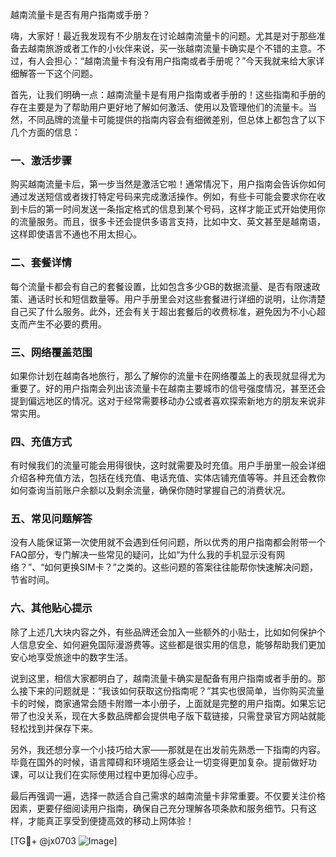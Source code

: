越南流量卡是否有用户指南或手册？

嗨，大家好！最近我发现有不少朋友在讨论越南流量卡的问题。尤其是对于那些准备去越南旅游或者工作的小伙伴来说，买一张越南流量卡确实是个不错的主意。不过，有人会担心：“越南流量卡有没有用户指南或者手册呢？”今天我就来给大家详细解答一下这个问题。

首先，让我们明确一点：越南流量卡是有用户指南或者手册的！这些指南和手册的存在主要是为了帮助用户更好地了解如何激活、使用以及管理他们的流量卡。当然，不同品牌的流量卡可能提供的指南内容会有细微差别，但总体上都包含了以下几个方面的信息：

### 一、激活步骤

购买越南流量卡后，第一步当然是激活它啦！通常情况下，用户指南会告诉你如何通过发送短信或者拨打特定号码来完成激活操作。例如，有些卡可能会要求你在收到卡后的第一时间发送一条指定格式的信息到某个号码，这样才能正式开始使用你的流量服务。而且，很多卡还会提供多语言支持，比如中文、英文甚至是越南语，这样即使语言不通也不用太担心。

### 二、套餐详情

每个流量卡都会有自己的套餐设置，比如包含多少GB的数据流量、是否有限速政策、通话时长和短信数量等。用户手册里会对这些套餐进行详细的说明，让你清楚自己买了什么服务。此外，还会有关于超出套餐后的收费标准，避免因为不小心超支而产生不必要的费用。

### 三、网络覆盖范围

如果你计划在越南各地旅行，那么了解你的流量卡在网络覆盖上的表现就显得尤为重要了。好的用户指南会列出该流量卡在越南主要城市的信号强度情况，甚至还会提到偏远地区的情况。这对于经常需要移动办公或者喜欢探索新地方的朋友来说非常实用。

### 四、充值方式

有时候我们的流量可能会用得很快，这时就需要及时充值。用户手册里一般会详细介绍各种充值方法，包括在线充值、电话充值、实体店铺充值等等。并且还会教你如何查询当前账户余额以及剩余流量，确保你随时掌握自己的消费状况。

### 五、常见问题解答

没有人能保证第一次使用就不会遇到任何问题，所以优秀的用户指南都会附带一个FAQ部分，专门解决一些常见的疑问，比如“为什么我的手机显示没有网络？”、“如何更换SIM卡？”之类的。这些问题的答案往往能帮你快速解决问题，节省时间。

### 六、其他贴心提示

除了上述几大块内容之外，有些品牌还会加入一些额外的小贴士，比如如何保护个人信息安全、如何避免国际漫游费等。这些都是很实用的信息，能够帮助我们更加安心地享受旅途中的数字生活。

说到这里，相信大家都明白了，越南流量卡确实是配备有用户指南或者手册的。那么接下来的问题就是：“我该如何获取这份指南呢？”其实也很简单，当你购买流量卡的时候，商家通常会随卡附赠一本小册子，上面就是完整的用户指南。如果忘记带了也没关系，现在大多数品牌都会提供电子版下载链接，只需登录官方网站就能轻松找到并保存下来。

另外，我还想分享一个小技巧给大家——那就是在出发前先熟悉一下指南的内容。毕竟在国外的时候，语言障碍和环境陌生感会让一切变得更加复杂。提前做好功课，可以让我们在实际使用过程中更加得心应手。

最后再强调一遍，选择一款适合自己需求的越南流量卡非常重要。不仅要关注价格因素，更要仔细阅读用户指南，确保自己充分理解各项条款和服务细节。只有这样，才能真正享受到便捷高效的移动上网体验！

[TG💪+ @jx0703 ![Image](https://github.com/user-attachments/assets/dbca1d08-cadb-493c-b0ec-ad6f7a83f270)]